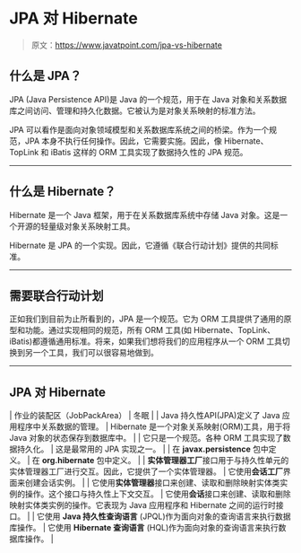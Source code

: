 # JPA 对 Hibernate

> 原文：<https://www.javatpoint.com/jpa-vs-hibernate>

## 什么是 JPA？

JPA (Java Persistence API)是 Java 的一个规范，用于在 Java 对象和关系数据库之间访问、管理和持久化数据。它被认为是对象关系映射的标准方法。

JPA 可以看作是面向对象领域模型和关系数据库系统之间的桥梁。作为一个规范，JPA 本身不执行任何操作。因此，它需要实施。因此，像 Hibernate、TopLink 和 iBatis 这样的 ORM 工具实现了数据持久性的 JPA 规范。

* * *

## 什么是 Hibernate？

Hibernate 是一个 Java 框架，用于在关系数据库系统中存储 Java 对象。这是一个开源的轻量级对象关系映射工具。

Hibernate 是 JPA 的一个实现。因此，它遵循《联合行动计划》提供的共同标准。

* * *

## 需要联合行动计划

正如我们到目前为止所看到的，JPA 是一个规范。它为 ORM 工具提供了通用的原型和功能。通过实现相同的规范，所有 ORM 工具(如 Hibernate、TopLink、iBatis)都遵循通用标准。将来，如果我们想将我们的应用程序从一个 ORM 工具切换到另一个工具，我们可以很容易地做到。

* * *

## JPA 对 Hibernate

| 作业的装配区（JobPackArea） | 冬眠 |
| Java 持久性API(JPA)定义了 Java 应用程序中关系数据的管理。 | Hibernate 是一个对象关系映射(ORM)工具，用于将 Java 对象的状态保存到数据库中。 |
| 它只是一个规范。各种 ORM 工具实现了数据持久化。 | 这是最常用的 JPA 实现之一。 |
| 在 **javax.persistence** 包中定义。 | 在 **org.hibernate** 包中定义。 |
| **实体管理器工厂**接口用于与持久性单元的实体管理器工厂进行交互。因此，它提供了一个实体管理器。 | 它使用**会话工厂**界面来创建会话实例。 |
| 它使用**实体管理器**接口来创建、读取和删除映射实体类实例的操作。这个接口与持久性上下文交互。 | 它使用**会话**接口来创建、读取和删除映射实体类实例的操作。它表现为 Java 应用程序和 Hibernate 之间的运行时接口。 |
| 它使用 **Java 持久性查询语言** (JPQL)作为面向对象的查询语言来执行数据库操作。 | 它使用 **Hibernate 查询语言** (HQL)作为面向对象的查询语言来执行数据库操作。 |